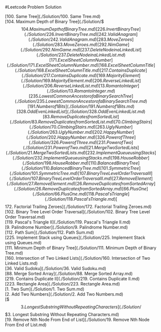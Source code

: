 #Leetcode Problem Solution

[100. Same Tree](./Solution/100. Same Tree.md)  
[104. Maximum Depth of Binary Tree](./Solution/$$$104. Maximum Depth of Binary Tree.md)  
[226. Invert Binary Tree](./Solution/226. Invert Binary Tree.md)  
[242. Valid Anagram](./Solution/242. Valid Anagram.md)  
[283. Move Zeroes](./Solution/283. Move Zeroes.md)  
[292. Nim Game](./Solution/292. Nim Game.md)  
[237. Delete Node in a Linked List](./Solution/237. Delete Node in a Linked List.md)  
[171. Excel Sheet Column Number](./Solution/171. Excel Sheet Column Number.md)  
[168. Excel Sheet Column Title](./Solution/168. Excel Sheet Column Title.md)  
[217. Contains Duplicate](./Solution/217. Contains Duplicate.md)  
[169. Majority Element](./Solution/169. Majority Element.md)  
[206. Reverse Linked List](./Solution/206. Reverse Linked List.md)  
[13. Roman to Integer](./Solution/13. Roman to Integer.md)  
[235. Lowest Common Ancestor of a Binary Search Tree](./Solution/235. Lowest Common Ancestor of a Binary Search Tree.md)  
[191. Number of 1 Bits](./Solution/191. Number of 1 Bits.md)  
[328. Odd Even Linked List](./Solution/328. Odd Even Linked List.md)  
[83. Remove Duplicates from Sorted List](./Solution/83. Remove Duplicates from Sorted List.md)  
[70. Climbing Stairs](./Solution/70. Climbing Stairs.md)  
[263. Ugly Number](./Solution/263. Ugly Number.md)  
[202. Happy Number](./Solution/202. Happy Number.md)  
[326. Power of Three](./Solution/326. Power of Three.md)  
[231. Power of Two](./Solution/231. Power of Two.md)  
[21. Merge Two Sorted Lists](./Solution/21. Merge Two Sorted Lists.md)  
[232. Implement Queue using Stacks](./Solution/232. Implement Queue using Stacks.md)  
[198. House Robber](./Solution/198. House Robber.md)  
[110. Balanced Binary Tree](./Solution/110. Balanced Binary Tree.md)  
[101. Symmetric Tree](./Solution/101. Symmetric Tree.md)  
[107. Binary Tree Level Order Traversal II](./Solution/107. Binary Tree Level Order Traversal II.md)  
[27. Remove Element](./Solution/27. Remove Element.md)  
[26. Remove Duplicates from Sorted Array](./Solution/26. Remove Duplicates from Sorted Array.md)  
[66. Plus One](./Solution/66. Plus One.md)  
[118. Pascal's Triangle](./Solution/118. Pascal's Triangle.md)  
[$$172. Factorial Trailing Zeroes](./Solution/172. Factorial Trailing Zeroes.md)  
[102. Binary Tree Level Order Traversal](./Solution/102. Binary Tree Level Order Traversal.md)  
[119. Pascal's Triangle II](./Solution/119. Pascal's Triangle II.md)  
[9. Palindrome Number](./Solution/9. Palindrome Number.md)  
[112. Path Sum](./Solution/112. Path Sum.md)  
[225. Implement Stack using Queues](./Solution/225. Implement Stack using Queues.md)  
[111. Minimum Depth of Binary Tree](./Solution/111. Minimum Depth of Binary Tree.md)  
[160. Intersection of Two Linked Lists](./Solution/160. Intersection of Two Linked Lists.md)  
[36. Valid Sudoku](./Solution/36. Valid Sudoku.md)  
[88. Merge Sorted Array](./Solution/88. Merge Sorted Array.md)  
[219. Contains Duplicate II](./Solution/219. Contains Duplicate II.md)  
[223. Rectangle Area](./Solution/223. Rectangle Area.md)  
[1. Two Sum](./Solution/1. Two Sum.md)  
[2. Add Two Numbers](./Solution/2. Add Two Numbers.md)  
[$$$3. Longest Substring Without Repeating Characters](./Solution/$$$3. Longest Substring Without Repeating Characters.md)  
[19. Remove Nth Node From End of List](./Solution/19. Remove Nth Node From End of List.md)  
[](./Solution/)  
[](./Solution/)  
[](./Solution/)  
[](./Solution/)  
[](./Solution/)  
[](./Solution/)  
[](./Solution/)  
[](./Solution/)  
[](./Solution/)  


